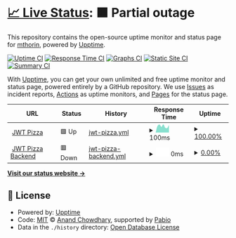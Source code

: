 # [📈 Live Status](https://pizza-status.tictactoevs.click): <!--live status--> **🟧 Partial outage**

This repository contains the open-source uptime monitor and status page for [mthorin](https://pizza-status.tictactoevs.click), powered by [Upptime](https://github.com/upptime/upptime).

[![Uptime CI](https://github.com/mthorin/jwt-pizza-upptime/workflows/Uptime%20CI/badge.svg)](https://github.com/mthorin/jwt-pizza-upptime/actions?query=workflow%3A%22Uptime+CI%22)
[![Response Time CI](https://github.com/mthorin/jwt-pizza-upptime/workflows/Response%20Time%20CI/badge.svg)](https://github.com/mthorin/jwt-pizza-upptime/actions?query=workflow%3A%22Response+Time+CI%22)
[![Graphs CI](https://github.com/mthorin/jwt-pizza-upptime/workflows/Graphs%20CI/badge.svg)](https://github.com/mthorin/jwt-pizza-upptime/actions?query=workflow%3A%22Graphs+CI%22)
[![Static Site CI](https://github.com/mthorin/jwt-pizza-upptime/workflows/Static%20Site%20CI/badge.svg)](https://github.com/mthorin/jwt-pizza-upptime/actions?query=workflow%3A%22Static+Site+CI%22)
[![Summary CI](https://github.com/mthorin/jwt-pizza-upptime/workflows/Summary%20CI/badge.svg)](https://github.com/mthorin/jwt-pizza-upptime/actions?query=workflow%3A%22Summary+CI%22)

With [Upptime](https://upptime.js.org), you can get your own unlimited and free uptime monitor and status page, powered entirely by a GitHub repository. We use [Issues](https://github.com/mthorin/jwt-pizza-upptime/issues) as incident reports, [Actions](https://github.com/mthorin/jwt-pizza-upptime/actions) as uptime monitors, and [Pages](https://pizza-status.tictactoevs.click) for the status page.

<!--start: status pages-->
<!-- This summary is generated by Upptime (https://github.com/upptime/upptime) -->
<!-- Do not edit this manually, your changes will be overwritten -->
<!-- prettier-ignore -->
| URL | Status | History | Response Time | Uptime |
| --- | ------ | ------- | ------------- | ------ |
| <img alt="" src="https://icons.duckduckgo.com/ip3/pizza.tictactoevs.click.ico" height="13"> [JWT Pizza](https://pizza.tictactoevs.click) | 🟩 Up | [jwt-pizza.yml](https://github.com/mthorin/jwt-pizza-upptime/commits/HEAD/history/jwt-pizza.yml) | <details><summary><img alt="Response time graph" src="./graphs/jwt-pizza/response-time-week.png" height="20"> 100ms</summary><br><a href="https://pizza-status.tictactoevs.click/history/jwt-pizza"><img alt="Response time 117" src="https://img.shields.io/endpoint?url=https%3A%2F%2Fraw.githubusercontent.com%2Fmthorin%2Fjwt-pizza-upptime%2FHEAD%2Fapi%2Fjwt-pizza%2Fresponse-time.json"></a><br><a href="https://pizza-status.tictactoevs.click/history/jwt-pizza"><img alt="24-hour response time 115" src="https://img.shields.io/endpoint?url=https%3A%2F%2Fraw.githubusercontent.com%2Fmthorin%2Fjwt-pizza-upptime%2FHEAD%2Fapi%2Fjwt-pizza%2Fresponse-time-day.json"></a><br><a href="https://pizza-status.tictactoevs.click/history/jwt-pizza"><img alt="7-day response time 100" src="https://img.shields.io/endpoint?url=https%3A%2F%2Fraw.githubusercontent.com%2Fmthorin%2Fjwt-pizza-upptime%2FHEAD%2Fapi%2Fjwt-pizza%2Fresponse-time-week.json"></a><br><a href="https://pizza-status.tictactoevs.click/history/jwt-pizza"><img alt="30-day response time 101" src="https://img.shields.io/endpoint?url=https%3A%2F%2Fraw.githubusercontent.com%2Fmthorin%2Fjwt-pizza-upptime%2FHEAD%2Fapi%2Fjwt-pizza%2Fresponse-time-month.json"></a><br><a href="https://pizza-status.tictactoevs.click/history/jwt-pizza"><img alt="1-year response time 117" src="https://img.shields.io/endpoint?url=https%3A%2F%2Fraw.githubusercontent.com%2Fmthorin%2Fjwt-pizza-upptime%2FHEAD%2Fapi%2Fjwt-pizza%2Fresponse-time-year.json"></a></details> | <details><summary><a href="https://pizza-status.tictactoevs.click/history/jwt-pizza">100.00%</a></summary><a href="https://pizza-status.tictactoevs.click/history/jwt-pizza"><img alt="All-time uptime 100.00%" src="https://img.shields.io/endpoint?url=https%3A%2F%2Fraw.githubusercontent.com%2Fmthorin%2Fjwt-pizza-upptime%2FHEAD%2Fapi%2Fjwt-pizza%2Fuptime.json"></a><br><a href="https://pizza-status.tictactoevs.click/history/jwt-pizza"><img alt="24-hour uptime 100.00%" src="https://img.shields.io/endpoint?url=https%3A%2F%2Fraw.githubusercontent.com%2Fmthorin%2Fjwt-pizza-upptime%2FHEAD%2Fapi%2Fjwt-pizza%2Fuptime-day.json"></a><br><a href="https://pizza-status.tictactoevs.click/history/jwt-pizza"><img alt="7-day uptime 100.00%" src="https://img.shields.io/endpoint?url=https%3A%2F%2Fraw.githubusercontent.com%2Fmthorin%2Fjwt-pizza-upptime%2FHEAD%2Fapi%2Fjwt-pizza%2Fuptime-week.json"></a><br><a href="https://pizza-status.tictactoevs.click/history/jwt-pizza"><img alt="30-day uptime 100.00%" src="https://img.shields.io/endpoint?url=https%3A%2F%2Fraw.githubusercontent.com%2Fmthorin%2Fjwt-pizza-upptime%2FHEAD%2Fapi%2Fjwt-pizza%2Fuptime-month.json"></a><br><a href="https://pizza-status.tictactoevs.click/history/jwt-pizza"><img alt="1-year uptime 100.00%" src="https://img.shields.io/endpoint?url=https%3A%2F%2Fraw.githubusercontent.com%2Fmthorin%2Fjwt-pizza-upptime%2FHEAD%2Fapi%2Fjwt-pizza%2Fuptime-year.json"></a></details>
| <img alt="" src="https://icons.duckduckgo.com/ip3/pizza-service.tictactoevs.click.ico" height="13"> [JWT Pizza Backend](https://pizza-service.tictactoevs.click) | 🟥 Down | [jwt-pizza-backend.yml](https://github.com/mthorin/jwt-pizza-upptime/commits/HEAD/history/jwt-pizza-backend.yml) | <details><summary><img alt="Response time graph" src="./graphs/jwt-pizza-backend/response-time-week.png" height="20"> 0ms</summary><br><a href="https://pizza-status.tictactoevs.click/history/jwt-pizza-backend"><img alt="Response time 174" src="https://img.shields.io/endpoint?url=https%3A%2F%2Fraw.githubusercontent.com%2Fmthorin%2Fjwt-pizza-upptime%2FHEAD%2Fapi%2Fjwt-pizza-backend%2Fresponse-time.json"></a><br><a href="https://pizza-status.tictactoevs.click/history/jwt-pizza-backend"><img alt="24-hour response time 0" src="https://img.shields.io/endpoint?url=https%3A%2F%2Fraw.githubusercontent.com%2Fmthorin%2Fjwt-pizza-upptime%2FHEAD%2Fapi%2Fjwt-pizza-backend%2Fresponse-time-day.json"></a><br><a href="https://pizza-status.tictactoevs.click/history/jwt-pizza-backend"><img alt="7-day response time 0" src="https://img.shields.io/endpoint?url=https%3A%2F%2Fraw.githubusercontent.com%2Fmthorin%2Fjwt-pizza-upptime%2FHEAD%2Fapi%2Fjwt-pizza-backend%2Fresponse-time-week.json"></a><br><a href="https://pizza-status.tictactoevs.click/history/jwt-pizza-backend"><img alt="30-day response time 146" src="https://img.shields.io/endpoint?url=https%3A%2F%2Fraw.githubusercontent.com%2Fmthorin%2Fjwt-pizza-upptime%2FHEAD%2Fapi%2Fjwt-pizza-backend%2Fresponse-time-month.json"></a><br><a href="https://pizza-status.tictactoevs.click/history/jwt-pizza-backend"><img alt="1-year response time 174" src="https://img.shields.io/endpoint?url=https%3A%2F%2Fraw.githubusercontent.com%2Fmthorin%2Fjwt-pizza-upptime%2FHEAD%2Fapi%2Fjwt-pizza-backend%2Fresponse-time-year.json"></a></details> | <details><summary><a href="https://pizza-status.tictactoevs.click/history/jwt-pizza-backend">0.00%</a></summary><a href="https://pizza-status.tictactoevs.click/history/jwt-pizza-backend"><img alt="All-time uptime 39.48%" src="https://img.shields.io/endpoint?url=https%3A%2F%2Fraw.githubusercontent.com%2Fmthorin%2Fjwt-pizza-upptime%2FHEAD%2Fapi%2Fjwt-pizza-backend%2Fuptime.json"></a><br><a href="https://pizza-status.tictactoevs.click/history/jwt-pizza-backend"><img alt="24-hour uptime 0.00%" src="https://img.shields.io/endpoint?url=https%3A%2F%2Fraw.githubusercontent.com%2Fmthorin%2Fjwt-pizza-upptime%2FHEAD%2Fapi%2Fjwt-pizza-backend%2Fuptime-day.json"></a><br><a href="https://pizza-status.tictactoevs.click/history/jwt-pizza-backend"><img alt="7-day uptime 0.00%" src="https://img.shields.io/endpoint?url=https%3A%2F%2Fraw.githubusercontent.com%2Fmthorin%2Fjwt-pizza-upptime%2FHEAD%2Fapi%2Fjwt-pizza-backend%2Fuptime-week.json"></a><br><a href="https://pizza-status.tictactoevs.click/history/jwt-pizza-backend"><img alt="30-day uptime 4.26%" src="https://img.shields.io/endpoint?url=https%3A%2F%2Fraw.githubusercontent.com%2Fmthorin%2Fjwt-pizza-upptime%2FHEAD%2Fapi%2Fjwt-pizza-backend%2Fuptime-month.json"></a><br><a href="https://pizza-status.tictactoevs.click/history/jwt-pizza-backend"><img alt="1-year uptime 39.48%" src="https://img.shields.io/endpoint?url=https%3A%2F%2Fraw.githubusercontent.com%2Fmthorin%2Fjwt-pizza-upptime%2FHEAD%2Fapi%2Fjwt-pizza-backend%2Fuptime-year.json"></a></details>

<!--end: status pages-->

[**Visit our status website →**](https://pizza-status.tictactoevs.click)

## 📄 License

- Powered by: [Upptime](https://github.com/upptime/upptime)
- Code: [MIT](./LICENSE) © [Anand Chowdhary](https://anandchowdhary.com), supported by [Pabio](https://pabio.com)
- Data in the `./history` directory: [Open Database License](https://opendatacommons.org/licenses/odbl/1-0/)
